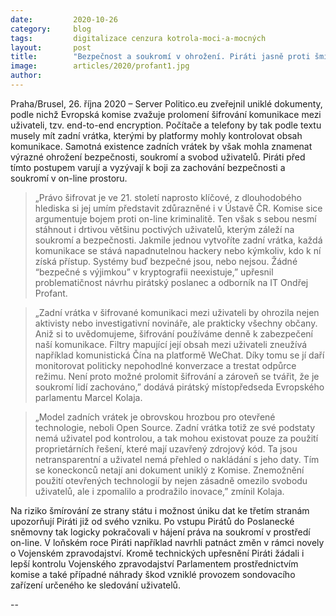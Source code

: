 ```yaml
---
date:         2020-10-26
category:     blog
tags:         digitalizace cenzura kotrola-moci-a-mocných
layout:       post
title:        "Bezpečnost a soukromí v ohrožení. Piráti jasně proti šmírování v šifrované komunikaci"
image:        articles/2020/profant1.jpg
author:       
--- 
```


Praha/Brusel, 26. října 2020 – Server Politico.eu zveřejnil uniklé dokumenty, podle nichž Evropská komise zvažuje prolomení šifrování komunikace mezi uživateli, tzv. end-to-end encryption. Počítače a telefony by tak podle textu musely mít zadní vrátka, kterými by platformy mohly kontrolovat obsah komunikace. Samotná existence zadních vrátek by však mohla znamenat výrazné ohrožení bezpečnosti, soukromí a svobod uživatelů. Piráti před tímto postupem varují a vyzývají k boji za zachování bezpečnosti a soukromí v on-line prostoru.

> „Právo šifrovat je ve 21. století naprosto klíčové, z dlouhodobého hlediska si jej umím představit zdůrazněné i v Ústavě ČR. Komise sice argumentuje bojem proti on-line kriminalitě. Ten však s sebou nesmí stáhnout i drtivou většinu poctivých uživatelů, kterým záleží na soukromí a bezpečnosti. Jakmile jednou vytvoříte zadní vrátka, každá komunikace se stává napadnutelnou hackery nebo kýmkoliv, kdo k ní získá přístup. Systémy buď bezpečné jsou, nebo nejsou. Žádné “bezpečné s výjimkou” v kryptografii neexistuje,” upřesnil problematičnost návrhu pirátský poslanec a odborník na IT Ondřej Profant.

> „Zadní vrátka v šifrované komunikaci mezi uživateli by ohrozila nejen aktivisty nebo investigativní novináře, ale prakticky všechny občany. Aniž si to uvědomujeme, šifrování používáme denně k zabezpečení naší komunikace. Filtry mapující její obsah mezi uživateli zneužívá například komunistická Čína na platformě WeChat. Díky tomu se jí daří monitorovat politicky nepohodlné konverzace a trestat odpůrce režimu. Není proto možné prolomit šifrování a zároveň se tvářit, že je soukromí lidí zachováno,” dodává pirátský místopředseda Evropského parlamentu Marcel Kolaja.

> „Model zadních vrátek je obrovskou hrozbou pro otevřené technologie, neboli Open Source. Zadní vrátka totiž ze své podstaty nemá uživatel pod kontrolou, a tak mohou existovat pouze za použití proprietárních řešení, které mají uzavřený zdrojový kód. Ta jsou netransparentní a uživatel nemá přehled o nakládání s jeho daty. Tím se koneckonců netají ani dokument uniklý z Komise. Znemožnění použití otevřených technologií by nejen zásadně omezilo svobodu uživatelů, ale i zpomalilo a prodražilo inovace,” zmínil Kolaja. 

Na riziko šmírování ze strany státu i možnost úniku dat ke třetím stranám upozorňují Piráti již od svého vzniku. Po vstupu Pirátů do Poslanecké sněmovny tak logicky pokračovali v hájení práva na soukromí v prostředí on-line. V loňském roce Piráti například navrhli patnáct změn v rámci novely o Vojenském zpravodajství. Kromě technických upřesnění Piráti žádali i lepší kontrolu Vojenského zpravodajství Parlamentem prostřednictvím komise a také případné náhrady škod vzniklé provozem sondovacího zařízení určeného ke sledování uživatelů.

 --
